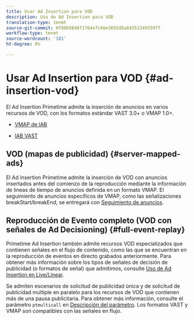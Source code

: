 ```yaml
---
title: Usar Ad Insertion para VOD
description: Uso de Ad Insertion para VOD
translation-type: tm+mt
source-git-commit: 0f98b9848f1764e7c66e3692d8a845513493597f
workflow-type: tm+mt
source-wordcount: '181'
ht-degree: 0%

---
```



# Usar Ad Insertion para VOD {#ad-insertion-vod}

El Ad Insertion Primetime admite la inserción de anuncios en varios recursos de VOD, con los formatos estándar VAST 3.0+ o VMAP 1.0+.

* [VMAP de IAB](https://www.iab.com/wp-content/uploads/2015/06/VMAPv1_0.pdf)

* [IAB VAST](https://www.iab.com/wp-content/uploads/2015/06/VASTv3_0.pdf)

## VOD (mapas de publicidad) {#server-mapped-ads}

El Ad Insertion Primetime admite la inserción de VOD con anuncios insertados antes del comienzo de la reproducción mediante la información de líneas de tiempo de anuncios definida en un formato VMAP.  El seguimiento de anuncios específicos de VMAP, como las señalizaciones breakStart/breakEnd, se entregará con [Seguimiento de anuncios](set-up-ad-tracking.md).

## Reproducción de Evento completo (VOD con señales de Ad Decisioning) {#full-event-replay}

Primetime Ad Insertion también admite recursos VOD especializados que contienen señales en el flujo de contenido, como las que se encuentran en la reproducción de eventos en directo grabados anteriormente. Para obtener más información sobre los tipos de señales de decisión de publicidad (o formatos de señal) que admitimos, consulte [Uso de Ad Insertion en Live/Linear](ad-insertion-live-linear-stream.md).

Se admiten escenarios de solicitud de publicidad única y de solicitud de publicidad múltiple en paralelo para los recursos de VOD que contienen más de una pausa publicitaria. Para obtener más información, consulte el parámetro `ptmulticall` en [Descripción del parámetro](/help/primetime-ad-insertion/technical-reference/bootstrap-api.md). Los formatos VAST y VMAP son compatibles con las señales en flujo.
